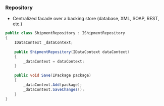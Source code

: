 ### Repository

* Centralized facade over a backing store (database, XML, SOAP, REST, etc.)

``` csharp
public class ShipmentRepository : IShipmentRepository
{
    IDataContext _dataContext;
    
    public ShipmentRepository(IDataContext dataContext)
    {
        _dataContext = dataContext;
    }
    
    public void Save(IPackage package)
    {
        _dataContext.Add(package);
        _dataContext.SaveChanges();
    }
}
```
